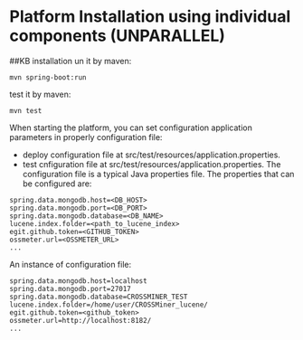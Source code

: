 # Platform Installation using individual components (UNPARALLEL)
##KB installation
un it by maven:
```
mvn spring-boot:run
```
test it by maven:
```
mvn test
```

When starting the platform, you can set configuration application parameters in properly configuration file:

* deploy configuration file at src/test/resources/application.properties.
* test cnfiguration file at src/test/resources/application.properties. The configuration file is a typical Java properties file. The properties that can be configured are:

```
spring.data.mongodb.host=<DB_HOST>
spring.data.mongodb.port=<DB_PORT>
spring.data.mongodb.database=<DB_NAME>
lucene.index.folder=<path_to_lucene_index>
egit.github.token=<GITHUB_TOKEN>
ossmeter.url=<OSSMETER_URL>
...
```

An instance of configuration file:

```
spring.data.mongodb.host=localhost 
spring.data.mongodb.port=27017 
spring.data.mongodb.database=CROSSMINER_TEST
lucene.index.folder=/home/user/CROSSMiner_lucene/
egit.github.token=<github_token>
ossmeter.url=http://localhost:8182/
...
```